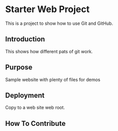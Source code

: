 # Starter Web Project 

This is a project to show how to use Git and GitHub.

## Introduction

This shows how different pats of git work.

## Purpose

Sample website with plenty of files for demos

## Deployment

Copy to a web site web root.

## How To Contribute
